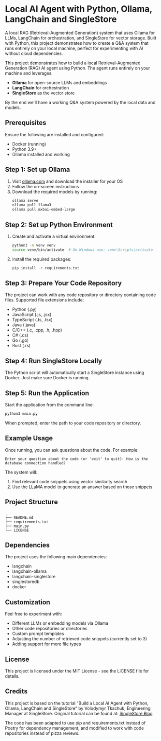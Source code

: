 # Local AI Agent with Python, Ollama, LangChain and SingleStore

A local RAG (Retrieval-Augmented Generation) system that uses Ollama for LLMs, LangChain for orchestration, and SingleStore for vector storage. Built with Python, this project demonstrates how to create a Q&A system that runs entirely on your local machine, perfect for experimenting with AI without cloud dependencies.

This project demonstrates how to build a local Retrieval-Augmented Generation (RAG) AI agent using Python. The agent runs entirely on your machine and leverages:

* **Ollama** for open-source LLMs and embeddings
* **LangChain** for orchestration
* **SingleStore** as the vector store

By the end we'll have a working Q&A system powered by the local data and models.

## Prerequisites

Ensure the following are installed and configured:

* Docker (running)
* Python 3.9+
* Ollama installed and working

## Step 1: Set up Ollama

1. Visit [ollama.com](https://ollama.com) and download the installer for your OS
2. Follow the on-screen instructions
3. Download the required models by running:
   ```bash
   ollama serve
   ollama pull llama3
   ollama pull mxbai-embed-large
   ```

## Step 2: Set up Python Environment

1. Create and activate a virtual environment:
   ```bash
   python3 -m venv venv
   source venv/bin/activate  # On Windows use: venv\Scripts\activate
   ```

2. Install the required packages:
   ```bash
   pip install -r requirements.txt
   ```

## Step 3: Prepare Your Code Repository

The project can work with any code repository or directory containing code files. Supported file extensions include:
- Python (.py)
- JavaScript (.js, .jsx)
- TypeScript (.ts, .tsx)
- Java (.java)
- C/C++ (.c, .cpp, .h, .hpp)
- C# (.cs)
- Go (.go)
- Rust (.rs)

## Step 4: Run SingleStore Locally

The Python script will automatically start a SingleStore instance using Docker. Just make sure Docker is running.

## Step 5: Run the Application

Start the application from the command line:
```bash
python3 main.py
```

When prompted, enter the path to your code repository or directory.

## Example Usage

Once running, you can ask questions about the code. For example:
```
Enter your question about the code (or 'exit' to quit): How is the database connection handled?
```

The system will:
1. Find relevant code snippets using vector similarity search
2. Use the LLaMA model to generate an answer based on those snippets

## Project Structure

```
.
├── README.md
├── requirements.txt
├── main.py
└── LICENSE
```

## Dependencies

The project uses the following main dependencies:
- langchain
- langchain-ollama
- langchain-singlestore
- singlestoredb
- docker

## Customization

Feel free to experiment with:
* Different LLMs or embedding models via Ollama
* Other code repositories or directories
* Custom prompt templates
* Adjusting the number of retrieved code snippets (currently set to 3)
* Adding support for more file types

## License

This project is licensed under the MIT License - see the LICENSE file for details.

## Credits

This project is based on the tutorial "Build a Local AI Agent with Python, Ollama, LangChain and SingleStore" by Volodymyr Tkachuk, Engineering Manager at SingleStore. Original tutorial can be found at: [SingleStore Blog](https://www.singlestore.com/blog/build-a-local-ai-agent-python-ollama-langchain-singlestore/)

The code has been adapted to use pip and requirements.txt instead of Poetry for dependency management, and modified to work with code repositories instead of pizza reviews.